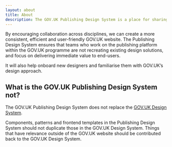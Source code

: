 ```yaml
---
layout: about
title: About
description: The GOV.UK Publishing Design System is a place for sharing frontend templates, components and patterns on the GOV.UK website and publishing tools. 
---
```

By encouraging collaboration across disciplines, we can create a more consistent, efficient and user-friendly GOV.UK website. The Publishing Design System ensures that teams who work on the publishing platform within the GOV.UK programme are not recreating existing design solutions, and focus on delivering immediate value to end-users.

It will also help onboard new designers and familiarise them with GOV.UK’s design approach.

## What is the GOV.UK Publishing Design System not?
The GOV.UK Publishing Design System does not replace the [GOV.UK Design System](https://design-system.service.gov.uk/).

Components, patterns and frontend templates in the Publishing Design System should not duplicate those in the GOV.UK Design System. Things that have relevance outside of the GOV.UK website should be contributed back to the GOV.UK Design System.